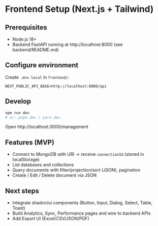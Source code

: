 # Frontend Setup (Next.js + Tailwind)

## Prerequisites
- Node.js 18+
- Backend FastAPI running at http://localhost:8000 (see backend/README.md)

## Configure environment
Create `.env.local` in `frontend/`:

```
NEXT_PUBLIC_API_BASE=http://localhost:8000/api
```

## Develop

```bash
npm run dev
# or: pnpm dev / yarn dev
```

Open http://localhost:3000/management

## Features (MVP)
- Connect to MongoDB with URI → receive `connectionId` (stored in localStorage)
- List databases and collections
- Query documents with filter/projection/sort (JSON), pagination
- Create / Edit / Delete document via JSON

## Next steps
- Integrate shadcn/ui components (Button, Input, Dialog, Select, Table, Toast)
- Build Analytics, Sync, Performance pages and wire to backend APIs
- Add Export UI (Excel/CSV/JSON/PDF)
